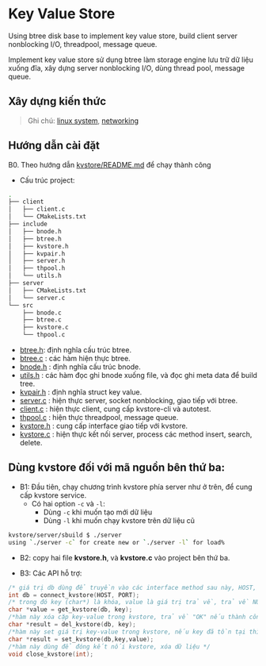 # Key Value Store

Using btree disk base to implement key value store, build client server nonblocking I/O, threadpool, message queue.

Implement key value store sử dụng btree làm storage engine lưu trữ dữ liệu xuống đĩa, xây dựng server nonblocking I/O, dùng thread pool, message queue.

## Xây dựng kiến thức

> Ghi chú: [linux system](./docs/kvstore-impl.md), [networking](./docs/network.md)


## Hướng dẫn cài đặt

B0. Theo hướng dẫn [kvstore/README.md](kvstore/README.md) để chạy thành công

* Cấu trúc project:

```sh
.
├── client
│   ├── client.c
│   └── CMakeLists.txt
├── include
│   ├── bnode.h
│   ├── btree.h
│   ├── kvstore.h
│   ├── kvpair.h
│   ├── server.h
│   ├── thpool.h
│   └── utils.h
├── server
│   ├── CMakeLists.txt
│   └── server.c
└── src
    ├── bnode.c
    ├── btree.c
    ├── kvstore.c
    └── thpool.c
```

* [btree.h](./kvstore/include/btree.h): định nghĩa cấu trúc btree.
* [btree.c](./kvstore/src/btree.c) : các hàm hiện thực btree.
* [bnode.h](./kvstore/src/bnode.c) : định nghĩa cấu trúc bnode.
* [utils.h](./kvstore/include/utils.h) : các hàm đọc ghi bnode xuống file, và đọc ghi meta data để build tree.
* [kvpair.h](./kvstore/include/kvpair.h) : định nghĩa struct key value.
* [server.c](./kvstore/server/server.c) : hiện thực server, socket nonblocking, giao tiếp với btree.
* [client.c](./kvstore/client/client.c) : hiện thực client, cung cấp kvstore-cli và autotest.
* [thpool.c](./kvstore/src/thpool.c) : hiện thực threadpool, message queue.
* [kvstore.h](./kvstore/include/kvstore.h) : cung cấp interface giao tiếp với kvstore.
* [kvstore.c](./kvstore/src/kvstore.c) : hiện thực kết nối server, process các method insert, search, delete.

## Dùng kvstore đối với mã nguồn bên thứ ba:

* B1: Đầu tiên, chạy chương trình kvstore phía server như ở trên, để cung cấp kvstore service.
  * Có hai option `-c` và `-l`:
    * Dùng `-c` khi muốn tạo mới dữ liệu
    * Dùng `-l` khi muốn chạy kvstore trên dữ liệu cũ

```sh
kvstore/server/sbuild $ ./server
using `./server -c` for create new or `./server -l` for load%
```

* B2: copy hai file **kvstore.h**, và **kvstore.c** vào project bên thứ ba.

* B3: Các API hỗ trợ:

```c
/* giá trị db dùng để truyền vào các interface method sau này, HOST, PORT là hostname và port của dbserver, nếu db < 0, thì có lỗi xảy ra*/
int db = connect_kvstore(HOST, PORT);
/* trong đó key (char*) là khóa, value là giá trị trả về, trả về NULL nếu lỗi xảy ra.*/
char *value = get_kvstore(db, key);
/*hàm này xóa cặp key-value trong kvstore, trả về "OK" nếu thành công và "not exist!" nếu key không tồn tại*/
char *result = del_kvstore(db, key);
/*hàm này set giá trị key-value trong kvstore, nếu key đã tồn tại thì giá trị được ghi đè, hàm trả về "OK"*/
char *result = set_kvstore(db,key,value);
/*hàm này dùng để đóng kết nối kvstore, xóa dữ liệu */
void close_kvstore(int);
```
